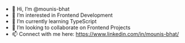 - 👋 Hi, I’m @mounis-bhat
- 👀 I’m interested in Frontend Development
- 🌱 I’m currently learning TypeScript
- 💞️ I’m looking to collaborate on Frontend Projects
- 📫 Connect with me here: https://www.linkedin.com/in/mounis-bhat/
